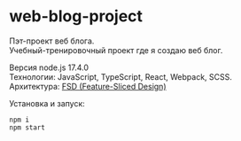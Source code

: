 # web-blog-project

Пэт-проект веб блога.</br>
Учебный-тренировочный проект где я создаю веб блог.

Версия node.js 17.4.0</br>
Технологии: JavaScript, TypeScript, React, Webpack, SCSS.</br>
Архитектура: [FSD (Feature-Sliced Design)](https://feature-sliced.design/ru/docs/get-started/overview)

Установка и запуск:</br>
```
npm i
npm start
```
